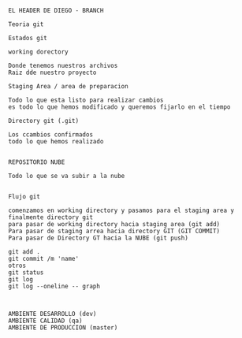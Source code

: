 
    EL HEADER DE DIEGO - BRANCH
    
    Teoria git
    
    Estados git

    working dorectory
        
    Donde tenemos nuestros archivos
    Raiz dde nuestro proyecto
        
    Staging Area / area de preparacion
        
    Todo lo que esta listo para realizar cambios
    es todo lo que hemos modificado y queremos fijarlo en el tiempo
        
    Directory git (.git)

    Los ccambios confirmados
    todo lo que hemos realizado        

        
    REPOSITORIO NUBE

    Todo lo que se va subir a la nube


    Flujo git

    comenzamos en working directory y pasamos para el staging area y finalmente directory git
    para pasar de working directory hacia staging area (git add)
    Para pasar de staging arrea hacia directory GIT (GIT COMMIT)
    Para pasar de Directory GT hacia la NUBE (git push)

    git add .
    git commit /m 'name'
    otros
    git status
    git log
    git log --oneline -- graph


    
    AMBIENTE DESARROLLO (dev)
    AMBIENTE CALIDAD (qa)
    AMBIENTE DE PRODUCCION (master)

